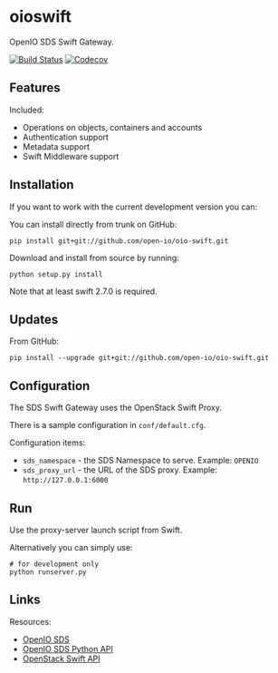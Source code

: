 oioswift
========

OpenIO SDS Swift Gateway.

[![Build Status][build_status_svg]][repo] [![Codecov][codecov_svg]][codecov]

Features
--------
Included:
*   Operations on objects, containers and accounts
*   Authentication support
*   Metadata support
*   Swift Middleware support

Installation
------------

If you want to work with the current development version you can:

You can install directly from trunk on GitHub:

    pip install git+git://github.com/open-io/oio-swift.git

Download and install from source by running:

    python setup.py install

Note that at least swift 2.7.0 is required.
    
Updates
-------

From GitHub:

    pip install --upgrade git+git://github.com/open-io/oio-swift.git
    
Configuration
-------------

The SDS Swift Gateway uses the OpenStack Swift Proxy.

There is a sample configuration in `conf/default.cfg`.

Configuration items:
*   `sds_namespace` - the SDS Namespace to serve. Example: `OPENIO`
*   `sds_proxy_url` - the URL of the SDS proxy. Example: `http://127.0.0.1:6000`
    
Run
---
        
Use the proxy-server launch script from Swift. 

Alternatively you can simply use:
    
    # for development only
    python runserver.py
    

Links
-----
Resources:
*   [OpenIO SDS](https://github.com/open-io/oio-sds)
*   [OpenIO SDS Python API](https://github.com/open-io/oiopy)
*   [OpenStack Swift API](http://developer.openstack.org/api-ref-objectstorage-v1.html)


[build_status_svg]: https://travis-ci.org/open-io/oio-swift.svg?branch=master
[repo]: https://travis-ci.org/open-io/oio-swift
[codecov_svg]: https://codecov.io/gh/open-io/oio-swift/branch/master/graph/badge.svg
[codecov]: https://codecov.io/gh/open-io/oio-swift
